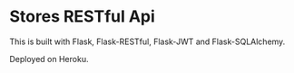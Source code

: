 # Stores RESTful Api

This is built with Flask, Flask-RESTful, Flask-JWT and Flask-SQLAlchemy.

Deployed on Heroku.
